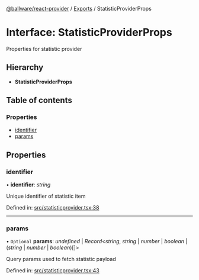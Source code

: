[@ballware/react-provider](../README.md) / [Exports](../modules.md) / StatisticProviderProps

# Interface: StatisticProviderProps

Properties for statistic provider

## Hierarchy

* **StatisticProviderProps**

## Table of contents

### Properties

- [identifier](statisticproviderprops.md#identifier)
- [params](statisticproviderprops.md#params)

## Properties

### identifier

• **identifier**: *string*

Unique identifier of statistic item

Defined in: [src/statisticprovider.tsx:38](https://github.com/frankball/ballware-react-provider/blob/466bec9/src/statisticprovider.tsx#L38)

___

### params

• `Optional` **params**: *undefined* \| *Record*<*string*, *string* \| *number* \| *boolean* \| (*string* \| *number* \| *boolean*)[]\>

Query params used to fetch statistic payload

Defined in: [src/statisticprovider.tsx:43](https://github.com/frankball/ballware-react-provider/blob/466bec9/src/statisticprovider.tsx#L43)
